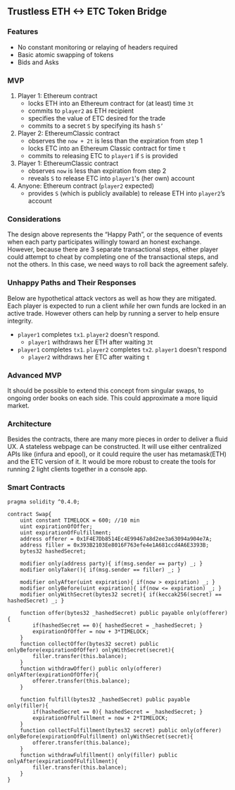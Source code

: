 ## Trustless ETH <-> ETC Token Bridge

### Features
  - No constant monitoring or relaying of headers required
  - Basic atomic swapping of tokens
  - Bids and Asks

### MVP

  1. Player 1: Ethereum contract
     - locks ETH into an Ethereum contract for (at least) time `3t`
     - commits to `player2` as ETH recipient
     - specifies the value of ETC desired for the trade
     - commits to a secret `S` by specifying its hash `S’`
  2. Player 2: EthereumClassic contract
     - observes the `now + 2t` is less than the expiration from step 1
     - locks ETC into an Ethereum Classic contract for time `t`
     - commits to releasing ETC to `player1` if `S` is provided
  3. Player 1: EthereumClassic contract
     - observes `now` is less than expiration from step 2
     - reveals `S` to release ETC into `player1`'s (her own) account
  4. Anyone: Ethereum contract (`player2` expected)
     - provides `S` (which is publicly available) to release ETH into `player2`’s account

### Considerations

The design above represents the “Happy Path”, or the sequence of events when each party participates willingly toward an honest exchange. However, because there are 3 separate transactional steps, either player could attempt to cheat by completing one of the transactional steps, and not the others. In this case, we need ways to roll back the agreement safely.


### Unhappy Paths and Their Responses

Below are hypothetical attack vectors as well as how they are mitigated. Each player is expected to run a client *while* her own funds are locked in an active trade. However others can help by running a server to help ensure integrity.

  * `player1` completes `tx1`. `player2` doesn't respond.
     - `player1` withdraws her ETH after waiting `3t`
  * `player1` completes `tx1`. `player2` completes `tx2`. `player1` doesn't respond
     - `player2` withdraws her ETC after waiting `t`



### Advanced MVP

It should be possible to extend this concept from singular swaps, to ongoing order books on each side. This could approximate a more liquid market.

### Architecture

Besides the contracts, there are many more pieces in order to deliver a fluid UX. A stateless webpage can be constructed. It will use either centralized APIs like (infura and epool), or it could require the user has metamask(ETH) and the ETC version of it. It would be more robust to create the tools for running 2 light clients together in a console app.



### Smart Contracts
```
pragma solidity ^0.4.0;

contract Swap{
    uint constant TIMELOCK = 600; //10 min
    uint expirationOfOffer;
    uint expirationOfFulfillment;
    address offerer = 0x1F4E7Db8514Ec4E99467a8d2ee3a63094a904e7A;
    address filler = 0x393B2103Ee8016F763efe4e1A681ccd4A6E3393B;
    bytes32 hashedSecret;
    
    modifier only(address party){ if(msg.sender == party) _; }
    modifier onlyTaker(){ if(msg.sender == filler) _; }

    modifier onlyAfter(uint expiration){ if(now > expiration) _; }
    modifier onlyBefore(uint expiration){ if(now <= expiration) _; }
    modifier onlyWithSecret(bytes32 secret){ if(keccak256(secret) == hashedSecret) _; }

    function offer(bytes32 _hashedSecret) public payable only(offerer){
        if(hashedSecret == 0){ hashedSecret = _hashedSecret; }
        expirationOfOffer = now + 3*TIMELOCK;
    }
    function collectOffer(bytes32 secret) public onlyBefore(expirationOfOffer) onlyWithSecret(secret){
        filler.transfer(this.balance);
    }
    function withdrawOffer() public only(offerer) onlyAfter(expirationOfOffer){
        offerer.transfer(this.balance);
    }

    function fulfill(bytes32 _hashedSecret) public payable only(filler){
        if(hashedSecret == 0){ hashedSecret = _hashedSecret; }
        expirationOfFulfillment = now + 2*TIMELOCK;
    }
    function collectFulfillment(bytes32 secret) public only(offerer) onlyBefore(expirationOfFulfillment) onlyWithSecret(secret){
        offerer.transfer(this.balance);
    }
    function withdrawFulfillment() only(filler) public onlyAfter(expirationOfFulfillment){
        filler.transfer(this.balance);
    }
}
```
